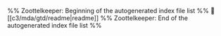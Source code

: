 %% Zoottelkeeper: Beginning of the autogenerated index file list  %%
📄 [[c3/mda/gtd/readme|readme]]
%% Zoottelkeeper: End of the autogenerated index file list  %%
